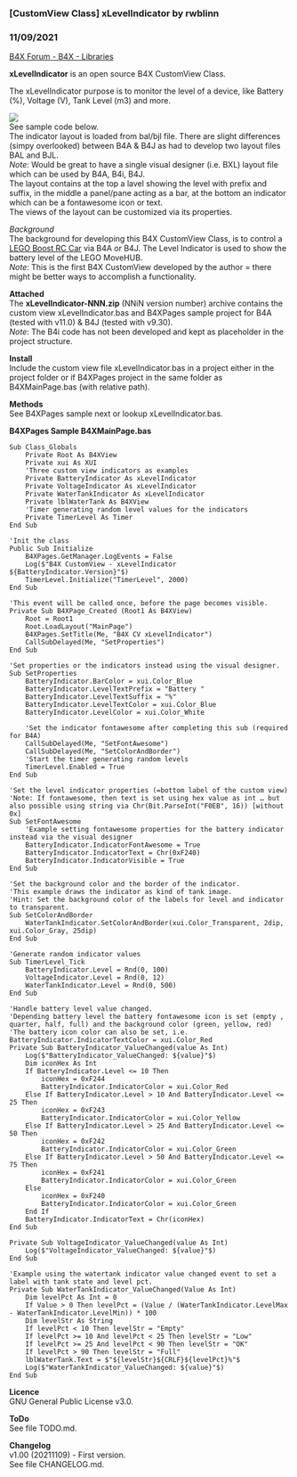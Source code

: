 ### [CustomView Class] xLevelIndicator by rwblinn
### 11/09/2021
[B4X Forum - B4X - Libraries](https://www.b4x.com/android/forum/threads/135894/)

**xLevelIndicator** is an open source B4X CustomView Class.  
  
The xLevelIndicator purpose is to monitor the level of a device, like Battery (%), Voltage (V), Tank Level (m3) and more.  
  
![](https://www.b4x.com/android/forum/attachments/121459)  
See sample code below.  
The indicator layout is loaded from bal/bjl file. There are slight differences (simpy overlooked) between B4A & B4J as had to develop two layout files BAL and BJL.  
*Note*: Would be great to have a single visual designer (i.e. BXL) layout file which can be used by B4A, B4i, B4J.  
The layout contains at the top a lavel showing the level with prefix and suffix, in the middle a panel/pane acting as a bar, at the bottom an indicator which can be a fontawesome icon or text.  
The views of the layout can be customized via its properties.  
  
*Background*  
The background for developing this B4X CustomView Class, is to control a [LEGO Boost RC Car](https://www.b4x.com/android/forum/threads/rlegoinoboost.135237/#post-856874) via B4A or B4J. The Level Indicator is used to show the battery level of the LEGO MoveHUB.  
*Note*: This is the first B4X CustomView developed by the author = there might be better ways to accomplish a functionality.  
  
**Attached**  
The **xLevelIndicator-NNN.zip** (NNiN version number) archive contains the custom view xLevelIndicator.bas and B4XPages sample project for B4A (tested with v11.0) & B4J (tested with v9.30).  
*Note*: The B4i code has not been developed and kept as placeholder in the project structure.  
  
**Install**  
Include the custom view file xLevelIndicator.bas in a project either in the project folder or if B4XPages project in the same folder as B4XMainPage.bas (with relative path).  
  
**Methods**  
See B4XPages sample next or lookup xLevelIndicator.bas.  
  
**B4XPages Sample B4XMainPage.bas**  

```B4X
Sub Class_Globals  
    Private Root As B4XView  
    Private xui As XUI  
    'Three custom view indicators as examples  
    Private BatteryIndicator As xLevelIndicator  
    Private VoltageIndicator As xLevelIndicator  
    Private WaterTankIndicator As xLevelIndicator  
    Private lblWaterTank As B4XView  
    'Timer generating random level values for the indicators  
    Private TimerLevel As Timer  
End Sub  
  
'Init the class  
Public Sub Initialize  
    B4XPages.GetManager.LogEvents = False  
    Log($"B4X CustomView - xLevelIndicator ${BatteryIndicator.Version}"$)  
    TimerLevel.Initialize("TimerLevel", 2000)  
End Sub  
  
'This event will be called once, before the page becomes visible.  
Private Sub B4XPage_Created (Root1 As B4XView)  
    Root = Root1  
    Root.LoadLayout("MainPage")  
    B4XPages.SetTitle(Me, "B4X CV xLevelIndicator")  
    CallSubDelayed(Me, "SetProperties")  
End Sub  
  
'Set properties or the indicators instead using the visual designer.  
Sub SetProperties  
    BatteryIndicator.BarColor = xui.Color_Blue  
    BatteryIndicator.LevelTextPrefix = "Battery "  
    BatteryIndicator.LevelTextSuffix = "%"  
    BatteryIndicator.LevelTextColor = xui.Color_Blue  
    BatteryIndicator.LevelColor = xui.Color_White  
  
    'Set the indicator fontawesome after completing this sub (required for B4A)  
    CallSubDelayed(Me, "SetFontAwesome")  
    CallSubDelayed(Me, "SetColorAndBorder")  
    'Start the timer generating random levels  
    TimerLevel.Enabled = True  
End Sub  
  
'Set the level indicator properties (=bottom label of the custom view)  
'Note: If fontawesome, then text is set using hex value as int … but also possible using string via Chr(Bit.ParseInt("F0EB", 16)) [without 0x]  
Sub SetFontAwesome  
    'Example setting fontawesome properties for the battery indicator instead via the visual designer  
    BatteryIndicator.IndicatorFontAwesome = True  
    BatteryIndicator.IndicatorText = Chr(0xF240)  
    BatteryIndicator.IndicatorVisible = True  
End Sub  
  
'Set the background color and the border of the indicator.  
'This example draws the indicator as kind of tank image.  
'Hint: Set the background color of the labels for level and indicator to transparent.  
Sub SetColorAndBorder  
    WaterTankIndicator.SetColorAndBorder(xui.Color_Transparent, 2dip, xui.Color_Gray, 25dip)  
End Sub  
  
'Generate random indicator values  
Sub TimerLevel_Tick  
    BatteryIndicator.Level = Rnd(0, 100)  
    VoltageIndicator.Level = Rnd(0, 12)  
    WaterTankIndicator.Level = Rnd(0, 500)  
End Sub  
  
'Handle battery level value changed.  
'Depending battery level the battery fontawesome icon is set (empty , quarter, half, full) and the background color (green, yellow, red)  
'The battery icon color can also be set, i.e. BatteryIndicator.IndicatorTextColor = xui.Color_Red  
Private Sub BatteryIndicator_ValueChanged(value As Int)  
    Log($"BatteryIndicator_ValueChanged: ${value}"$)  
    Dim iconHex As Int  
    If BatteryIndicator.Level <= 10 Then  
        iconHex = 0xF244  
        BatteryIndicator.IndicatorColor = xui.Color_Red  
    Else If BatteryIndicator.Level > 10 And BatteryIndicator.Level <= 25 Then  
        iconHex = 0xF243  
        BatteryIndicator.IndicatorColor = xui.Color_Yellow  
    Else If BatteryIndicator.Level > 25 And BatteryIndicator.Level <= 50 Then  
        iconHex = 0xF242  
        BatteryIndicator.IndicatorColor = xui.Color_Green  
    Else If BatteryIndicator.Level > 50 And BatteryIndicator.Level <= 75 Then  
        iconHex = 0xF241  
        BatteryIndicator.IndicatorColor = xui.Color_Green  
    Else  
        iconHex = 0xF240  
        BatteryIndicator.IndicatorColor = xui.Color_Green  
    End If  
    BatteryIndicator.IndicatorText = Chr(iconHex)  
End Sub  
  
Private Sub VoltageIndicator_ValueChanged(value As Int)  
    Log($"VoltageIndicator_ValueChanged: ${value}"$)  
End Sub  
  
'Example using the watertank indicator value changed event to set a label with tank state and level pct.  
Private Sub WaterTankIndicator_ValueChanged(Value As Int)  
    Dim levelPct As Int = 0  
    If Value > 0 Then levelPct = (Value / (WaterTankIndicator.LevelMax - WaterTankIndicator.LevelMin)) * 100  
    Dim levelStr As String  
    If levelPct < 10 Then levelStr = "Empty"  
    If levelPct >= 10 And levelPct < 25 Then levelStr = "Low"  
    If levelPct >= 25 And levelPct < 90 Then levelStr = "OK"  
    If levelPct > 90 Then levelStr = "Full"  
    lblWaterTank.Text = $"${levelStr}${CRLF}${levelPct}%"$  
    Log($"WaterTankIndicator_ValueChanged: ${value}"$)  
End Sub
```

  
  
**Licence**  
GNU General Public License v3.0.  
  
**ToDo**  
See file TODO.md.  
  
**Changelog**  
v1.00 (20211109) - First version.  
See file CHANGELOG.md.